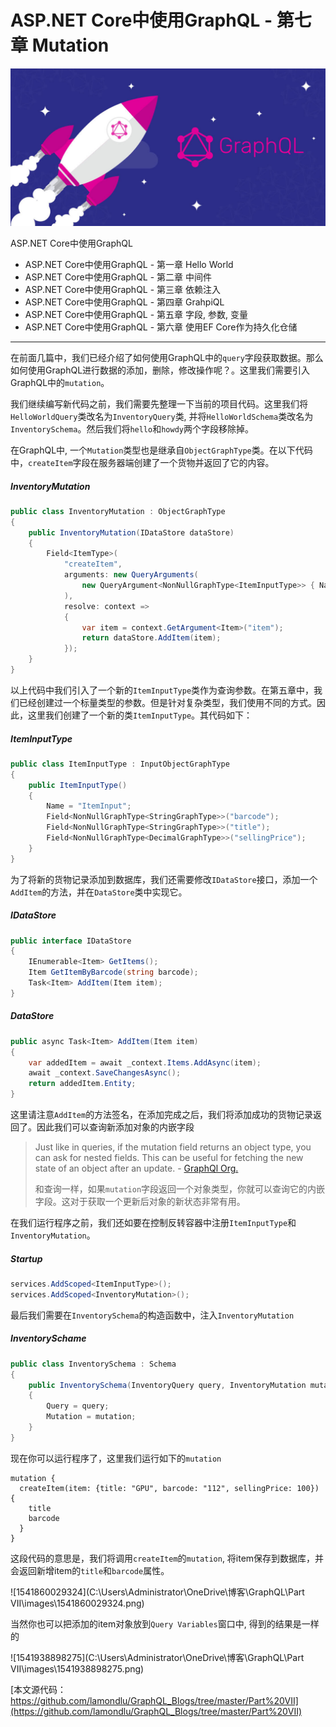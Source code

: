 

# ASP.NET Core中使用GraphQL - 第七章  Mutation

![](images\banner-8-1100x550.jpg)

ASP.NET Core中使用GraphQL

- ASP.NET Core中使用GraphQL - 第一章 Hello World
- ASP.NET Core中使用GraphQL - 第二章 中间件
- ASP.NET Core中使用GraphQL - 第三章 依赖注入
- ASP.NET Core中使用GraphQL - 第四章 GrahpiQL
- ASP.NET Core中使用GraphQL - 第五章 字段, 参数, 变量
- ASP.NET Core中使用GraphQL - 第六章 使用EF Core作为持久化仓储

---

在前面几篇中，我们已经介绍了如何使用GraphQL中的<code>query</code>字段获取数据。那么如何使用GraphQL进行数据的添加，删除，修改操作呢？。这里我们需要引入GraphQL中的<code>mutation</code>。

我们继续编写新代码之前，我们需要先整理一下当前的项目代码。这里我们将<code>HelloWorldQuery</code>类改名为<code>InventoryQuery</code>类, 并将<code>HelloWorldSchema</code>类改名为<code>InventorySchema</code>。然后我们将<code>hello</code>和<code>howdy</code>两个字段移除掉。

在GraphQL中, 一个<code>Mutation</code>类型也是继承自<code>ObjectGraphType</code>类。在以下代码中，<code>createItem</code>字段在服务器端创建了一个货物并返回了它的内容。

##### InventoryMutation

```c#
public class InventoryMutation : ObjectGraphType  
{
    public InventoryMutation(IDataStore dataStore)
    {         
        Field<ItemType>(
            "createItem",
            arguments: new QueryArguments(
                new QueryArgument<NonNullGraphType<ItemInputType>> { Name = "item" }
            ),
            resolve: context =>
            {
                var item = context.GetArgument<Item>("item");
                return dataStore.AddItem(item);
            });
    }
}
```

以上代码中我们引入了一个新的<code>ItemInputType</code>类作为查询参数。在第五章中，我们已经创建过一个标量类型的参数。但是针对复杂类型，我们使用不同的方式。因此，这里我们创建了一个新的类<code>ItemInputType</code>。其代码如下：

##### ItemInputType

```c#
public class ItemInputType : InputObjectGraphType  
{
    public ItemInputType()
    {
        Name = "ItemInput";
        Field<NonNullGraphType<StringGraphType>>("barcode");
        Field<NonNullGraphType<StringGraphType>>("title");
        Field<NonNullGraphType<DecimalGraphType>>("sellingPrice");
    }
}
```

为了将新的货物记录添加到数据库，我们还需要修改<code>IDataStore</code>接口，添加一个<code>AddItem</code>的方法，并在<code>DataStore</code>类中实现它。

##### IDataStore

```c#
public interface IDataStore
{
	IEnumerable<Item> GetItems();
	Item GetItemByBarcode(string barcode);
	Task<Item> AddItem(Item item);
}
```

##### DataStore

```c#
public async Task<Item> AddItem(Item item)  
{
    var addedItem = await _context.Items.AddAsync(item);
    await _context.SaveChangesAsync();
    return addedItem.Entity;
}
```

这里请注意<code>AddItem</code>的方法签名，在添加完成之后，我们将添加成功的货物记录返回了。因此我们可以查询新添加对象的内嵌字段

>Just like in queries, if the mutation field returns an object type, you can ask for nested fields. This can be useful for fetching the new state of an object after an update. - [GraphQl Org.](http://graphql.org/learn/queries/#mutations)
>
>和查询一样，如果<code>mutation</code>字段返回一个对象类型，你就可以查询它的内嵌字段。这对于获取一个更新后对象的新状态非常有用。

在我们运行程序之前，我们还如要在控制反转容器中注册<code>ItemInputType</code>和<code>InventoryMutation</code>。

##### Startup

```c#
services.AddScoped<ItemInputType>();  
services.AddScoped<InventoryMutation>();  
```

最后我们需要在<code>InventorySchema</code>的构造函数中，注入<code>InventoryMutation</code>


##### InventorySchame 

```c#
public class InventorySchema : Schema  
{
    public InventorySchema(InventoryQuery query, InventoryMutation mutation)
    {
        Query = query;
        Mutation = mutation;
    }
}
```

现在你可以运行程序了，这里我们运行如下的<code>mutation</code>

```
mutation {  
  createItem(item: {title: "GPU", barcode: "112", sellingPrice: 100}) {
    title
    barcode
  }
}
```

这段代码的意思是，我们将调用<code>createItem</code>的<code>mutation</code>, 将item保存到数据库，并会返回新增item的<code>title</code>和<code>barcode</code>属性。

![1541860029324](C:\Users\Administrator\OneDrive\博客\GraphQL\Part VII\images\1541860029324.png)

当然你也可以把添加的item对象放到<code>Query Variables</code>窗口中, 得到的结果是一样的

![1541938898275](C:\Users\Administrator\OneDrive\博客\GraphQL\Part VII\images\1541938898275.png)

[本文源代码： https://github.com/lamondlu/GraphQL_Blogs/tree/master/Part%20VII](https://github.com/lamondlu/GraphQL_Blogs/tree/master/Part%20VII)